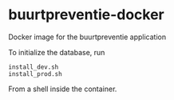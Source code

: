 # buurtpreventie-docker
Docker image for the buurtpreventie application

To initialize the database, run 
```
install_dev.sh
install_prod.sh
```

From a shell inside the container.
